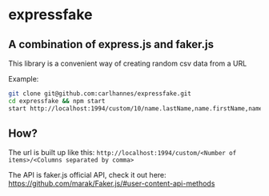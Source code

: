 # expressfake
## A combination of express.js and faker.js
This library is a convenient way of creating random csv data from a URL

Example: 

```bash
git clone git@github.com:carlhannes/expressfake.git
cd expressfake && npm start
start http://localhost:1994/custom/10/name.lastName,name.firstName,name.suffix
```

## How?
The url is built up like this:
`http://localhost:1994/custom/<Number of items>/<Columns separated by comma>`

The API is faker.js official API, check it out here:
https://github.com/marak/Faker.js/#user-content-api-methods
